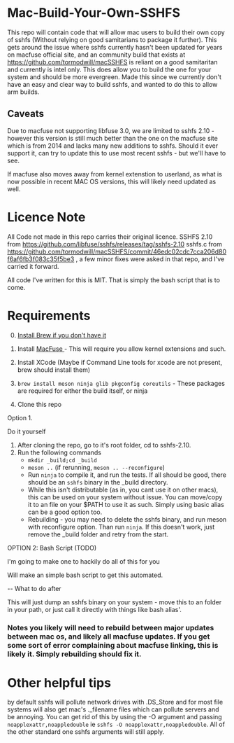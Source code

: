 # Mac-Build-Your-Own-SSHFS
This repo will contain code that will allow mac users to build their own copy of sshfs (Without relying on good samitarians to package it further). This gets around the issue where sshfs currently hasn't been updated for years on macfuse official site, and an community build that exists at https://github.com/tormodwill/macSSHFS is reliant on a good samitaritan and currently is intel only. This does allow you to build the one for your system and should be more evergreen. Made this since we currently don't have an easy and clear way to build sshfs, and wanted to do this to allow arm builds.


## Caveats
Due to macfuse not supporting libfuse 3.0, we are limited to sshfs 2.10 - however this version is still much better than the one on the macfuse site which is from 2014 and lacks many new additions to sshfs. Should it ever support it, can try to update this to use most recent sshfs - but we'll have to see. 

If macfuse also moves away from kernel extenstion to userland, as what is now possible in recent MAC OS versions, this will likely need updated as well.


# Licence Note

All Code not made in this repo carries their original licence. SSHFS 2.10 from https://github.com/libfuse/sshfs/releases/tag/sshfs-2.10
sshfs.c from https://github.com/tormodwill/macSSHFS/commit/46edc02cdc7cca206d80f6af6fb3f083c35f5be3 , a few minor fixes were asked in that repo, and I've carried it forward. 

All code I've written for this is MIT. That is simply the bash script that is to come.


# Requirements

0. [Install Brew if you don't have it](https://brew.sh/)

1. Install [MacFuse ](https://osxfuse.github.io/) - This will require you allow kernel extensions and such. 

2. Install XCode (Maybe if Command Line tools for xcode are not present, brew should install them)

3. `brew install meson ninja glib pkgconfig coreutils` - These packages are required for either the build itself, or ninja

4. Clone this repo

Option 1. 

Do it yourself

1. After cloning the repo, go to it's root folder, cd to sshfs-2.10. 
2. Run the following commands
   * `mkdir _build;cd _build`
   * `meson ..` (if rerunning, `meson .. --reconfigure`)
   * Run `ninja` to compile it, and run the tests. If all should be good, there should be an `sshfs` binary in the _build directory.
   * While this isn't distributable (as in, you cant use it on other macs), this can be used on your system without issue. You can move/copy it to an file on your $PATH to use it as such. Simply using basic alias can be a good option too. 
   * Rebuilding - you may need to delete the sshfs binary, and run meson with reconfigure option. Than run `ninja`. If this doesn't work, just remove the _build folder and retry from the start.

OPTION 2: Bash Script (TODO)

I'm going to make one to hackily do all of this for you

Will make an simple bash script to get this automated.

-- What to do after

This will just dump an sshfs binary on your system - move this to an folder in your path, or just call it directly with things like bash alias'.

### Notes you likely will need to rebuild between major updates between mac os, and likely all macfuse updates. If you get some sort of error complaining about macfuse linking, this is likely it. Simply rebuilding should fix it. 

# Other helpful tips

by default sshfs will pollute network drives with .DS_Store and for most file systems will also get mac's ._filename files which can pollute servers and be annoying. You can get rid of this by using the -O argument and passing `noapplexattr,noappledouble` ie `sshfs -O noapplexattr,noappledouble`. All of the other standard one sshfs arguments will still apply. 


